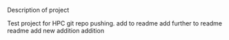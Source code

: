Description of project

Test project for HPC git repo pushing.
add to readme
add further to readme
readme add
new addition
addition
